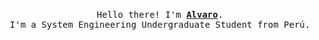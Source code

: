 <p align="center">
  <br>
  <samp>
    Hello there! I'm <b><a rel="nofollow noopener noreferrer" target="_blank" href="https://aalvaropc.vercel.app/">Alvaro</a></b>.
    <br>I'm a System Engineering Undergraduate Student from Perú.<br>
  </samp>
</p>
